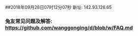 ##2018年09月28日07时12分07秒 新址: 142.93.126.65
### 兔友常见问题及解答: https://github.com/wanggonging/d/blob/w/FAQ.md
